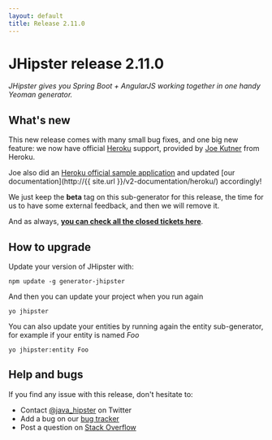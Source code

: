 ```yaml
---
layout: default
title: Release 2.11.0
---
```


JHipster release 2.11.0
==================

*JHipster gives you Spring Boot + AngularJS working together in one handy Yeoman generator.*

What's new
----------

This new release comes with many small bug fixes, and one big new feature: we now have official [Heroku](https://www.heroku.com/home) support, provided by [Joe Kutner](https://twitter.com/codefinger) from Heroku.

Joe also did an [Heroku official sample application](https://github.com/kissaten/jhipster-example) and updated [our documentation](http://{{ site.url }}/v2-documentation/heroku/) accordingly!

We just keep the **beta** tag on this sub-generator for this release, the time for us to have some external feedback, and then we will remove it.

And as always, __[you can check all the closed tickets here](https://github.com/jhipster/generator-jhipster/issues?q=milestone%3A2.11.0+is%3Aclosed)__.

How to upgrade
------------

Update your version of JHipster with:

```
npm update -g generator-jhipster
```

And then you can update your project when you run again

```
yo jhipster
```

You can also update your entities by running again the entity sub-generator, for example if your entity is named _Foo_

```
yo jhipster:entity Foo
```

Help and bugs
--------------

If you find any issue with this release, don't hesitate to:

- Contact [@java_hipster](https://twitter.com/java_hipster) on Twitter
- Add a bug on our [bug tracker](https://github.com/jhipster/generator-jhipster/issues?state=open)
- Post a question on [Stack Overflow](http://stackoverflow.com/tags/jhipster/info)
